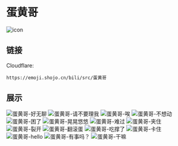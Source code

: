 # 蛋黄哥
![icon](https://emoji.shojo.cn/bili/src/蛋黄哥/icon.png)
## 链接
Cloudflare:
```
https://emoji.shojo.cn/bili/src/蛋黄哥
```
## 展示
![蛋黄哥-好无聊](https://emoji.shojo.cn/bili/src/蛋黄哥/蛋黄哥-好无聊.png)
![蛋黄哥-请不要理我](https://emoji.shojo.cn/bili/src/蛋黄哥/蛋黄哥-请不要理我.png)
![蛋黄哥-唉](https://emoji.shojo.cn/bili/src/蛋黄哥/蛋黄哥-唉.png)
![蛋黄哥-不想动](https://emoji.shojo.cn/bili/src/蛋黄哥/蛋黄哥-不想动.png)
![蛋黄哥-困了](https://emoji.shojo.cn/bili/src/蛋黄哥/蛋黄哥-困了.png)
![蛋黄哥-晃晃悠悠](https://emoji.shojo.cn/bili/src/蛋黄哥/蛋黄哥-晃晃悠悠.png)
![蛋黄哥-难过](https://emoji.shojo.cn/bili/src/蛋黄哥/蛋黄哥-难过.png)
![蛋黄哥-夹住](https://emoji.shojo.cn/bili/src/蛋黄哥/蛋黄哥-夹住.png)
![蛋黄哥-裂开](https://emoji.shojo.cn/bili/src/蛋黄哥/蛋黄哥-裂开.png)
![蛋黄哥-翻滚蛋](https://emoji.shojo.cn/bili/src/蛋黄哥/蛋黄哥-翻滚蛋.png)
![蛋黄哥-吃撑了](https://emoji.shojo.cn/bili/src/蛋黄哥/蛋黄哥-吃撑了.png)
![蛋黄哥-卡住](https://emoji.shojo.cn/bili/src/蛋黄哥/蛋黄哥-卡住.png)
![蛋黄哥-hello](https://emoji.shojo.cn/bili/src/蛋黄哥/蛋黄哥-hello.png)
![蛋黄哥-有事吗？](https://emoji.shojo.cn/bili/src/蛋黄哥/蛋黄哥-有事吗？.png)
![蛋黄哥-干嘛](https://emoji.shojo.cn/bili/src/蛋黄哥/蛋黄哥-干嘛.png)
